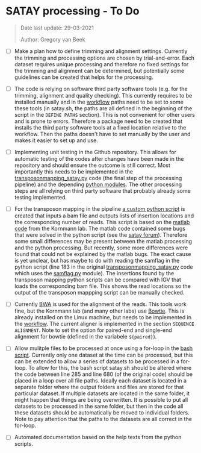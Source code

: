 # SATAY processing - To Do

> Date last update: 29-03-2021
>
> Author: Gregory van Beek

- [ ] Make a plan how to define trimming and alignment settings.
Currently the trimming and processing options are chosen by trial-and-error.
Each dataset requires unique processing and therefore no fixed settings for the trimming and alignment can be determined, but potentially some guidelines can be created that helps for the processing.

- [ ] The code is relying on software third party software tools (e.g. for the trimming, alignment and quality checking).
This currently requires to be installed manually and in the [workflow](https://github.com/leilaicruz/LaanLab-SATAY-DataAnalysis/blob/master/satay.sh) paths need to be set to some these tools (in satay.sh, the paths are all defined in the beginning of the script in the `DEFINE PATHS` section). This is not convenient for other users and is prone to errors.
Therefore a package need to be created that installs the third party software tools at a fixed location relative to the workflow.
Then the paths doesn't have to set manually by the user and makes it easier to set up and use.

- [ ] Implementing unit testing in the Github repository. This allows for automatic testing of the codes after changes have been made in the repository and should ensure the outcome is still correct.
Most importantly this needs to be implemented in the [transposonmapping_satay.py](https://github.com/leilaicruz/LaanLab-SATAY-DataAnalysis/blob/master/python_transposonmapping/transposonmapping_satay.py) code (the final step of the processing pipeline) and the depending [python modules](https://github.com/leilaicruz/LaanLab-SATAY-DataAnalysis/tree/master/python_transposonmapping/python_modules).
The other processing steps are all relying on third party software that probably already some testing implemented.

- [ ] For the transposon mapping in the pipeline [a custom python script](https://github.com/leilaicruz/LaanLab-SATAY-DataAnalysis/blob/master/python_transposonmapping/transposonmapping_satay.py) is created that inputs a bam file and outputs lists of insertion locations and the corresponding number of reads. This script is based on the [matlab code](https://sites.google.com/site/satayusers/complete-protocol/bioinformatics-analysis/matlab-script) from the Kornmann lab.
The matlab code contained some bugs that were solved in the python script (see the [satay forum](https://groups.google.com/g/satayusers/search?q=matlab)). Therefore some small differences may be present between the matlab processing and the python processing. But recently, some more differences were found that could not be explained by the matlab bugs.
The exact cause is yet unclear, but has maybe to do with reading the samflag in the python script (line 183 in the original [transposonmapping_satay.py]((https://github.com/leilaicruz/LaanLab-SATAY-DataAnalysis/blob/master/python_transposonmapping/transposonmapping_satay.py)) code which uses the [samflag.py](https://github.com/leilaicruz/LaanLab-SATAY-DataAnalysis/blob/master/python_transposonmapping/python_modules/samflag.py) module).
The insertions found by the transposon mapping python scripts can be compared with IGV that loads the corresponding bam file.
This shows the read locations so the output of the transposon mappping script can be manually checked.

- [ ] Currently [BWA](http://bio-bwa.sourceforge.net/bwa.shtml) is used for the alignment of the reads.
This tools work fine, but the Kornmann lab (and many other labs) use [Bowtie](http://bowtie-bio.sourceforge.net/index.shtml).
This is already installed on the Linux machine, but needs to be implemented in the [workflow](https://github.com/leilaicruz/LaanLab-SATAY-DataAnalysis/blob/master/satay.sh).
The current aligner is implemented in the section `SEQUENCE ALIGNMENT`.
Note to set the option for paired-end and single-end alignment for bowtie (defined in the variabele `${paired}`).

- [ ] Allow mulitple files to be processed at once using a for-loop in the [bash script](https://github.com/leilaicruz/LaanLab-SATAY-DataAnalysis/blob/master/satay.sh).
Currently only one dataset at the time can be processed, but this can be extended to allow a series of datasets to be processed in a for-loop.
To allow for this, the bash script satay.sh should be altered where the code between line 285 and line 680 (of the original code) should be placed in a loop over all file paths.
Ideally each dataset is located in a separate folder where the output folders and files are stored for that particular dataset.
If multiple datasets are located in the same folder, it might happen that things are being overwritten.
It is possible to put all datasets to be processed in the same folder, but then in the code all these datasets should be automatically be moved to individual folders.
Note to pay attention that the paths to the datasets are all correct in the for-loop.

- [ ] Automated documentation based on the help texts from the python scripts.
